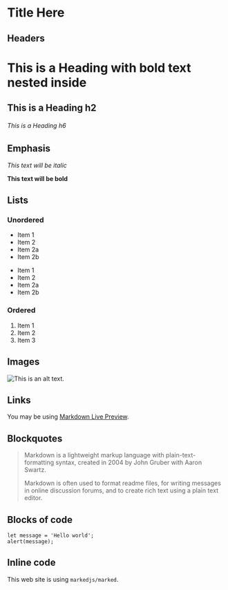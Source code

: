 # Title Here

## Headers

# This is a Heading with **bold text** nested inside

## This is a Heading h2

###### This is a Heading h6

## Emphasis

*This text will be italic*

**This text will be bold**

## Lists

### Unordered

* Item 1
* Item 2
* Item 2a
* Item 2b

- Item 1
- Item 2
- Item 2a
- Item 2b

### Ordered

1. Item 1
2. Item 2
3. Item 3

## Images

![This is an alt text.](/image/sample.webp "This is a sample image.")

## Links

You may be using [Markdown Live Preview](https://markdownlivepreview.com/).

## Blockquotes

> Markdown is a lightweight markup language with plain-text-formatting syntax, created in 2004 by John Gruber with Aaron Swartz.
>
> Markdown is often used to format readme files, for writing messages in online discussion forums, and to create rich text using a plain text editor.

## Blocks of code

```
let message = 'Hello world';
alert(message);
```

## Inline code

This web site is using `markedjs/marked`.
